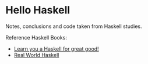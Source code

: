 # Hello Haskell

Notes, conclusions and code taken from Haskell studies.

Reference Haskell Books: 
- [Learn you a Haskell for great good!](http://learnyouahaskell.com/)
- [Real World Haskell](http://book.realworldhaskell.org/read/io.html)
